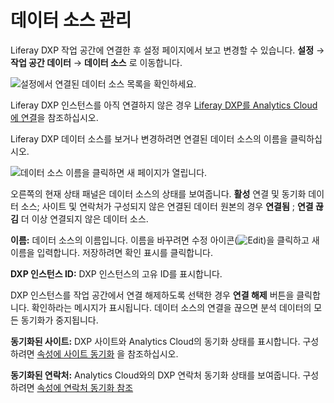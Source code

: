 # 데이터 소스 관리

Liferay DXP [](../getting-started/connecting-liferay-dxp-to-analytics-cloud.md) 작업 공간에 연결한 후 설정 페이지에서 보고 변경할 수 있습니다. **설정** &rarr; **작업 공간 데이터** &rarr; **데이터 소스** 로 이동합니다.

![설정에서 연결된 데이터 소스 목록을 확인하세요.](./managing-data-sources/images/01.png)

Liferay DXP 인스턴스를 아직 연결하지 않은 경우 [Liferay DXP를 Analytics Cloud에 연결](../getting-started/connecting-liferay-dxp-to-analytics-cloud.md)을 참조하십시오.

Liferay DXP 데이터 소스를 보거나 변경하려면 연결된 데이터 소스의 이름을 클릭하십시오.

![데이터 소스 이름을 클릭하면 새 페이지가 열립니다.](./managing-data-sources/images/02.png)

오른쪽의 현재 상태 패널은 데이터 소스의 상태를 보여줍니다. **활성** 연결 및 동기화 데이터 소스; 사이트 및 연락처가 구성되지 않은 연결된 데이터 원본의 경우 **연결됨** ; **연결 끊김** 더 이상 연결되지 않은 데이터 소스. 

**이름:** 데이터 소스의 이름입니다. 이름을 바꾸려면 수정 아이콘(![Edit](../images/icon-edit.png))을 클릭하고 새 이름을 입력합니다. 저장하려면 확인 표시를 클릭합니다.

**DXP 인스턴스 ID:** DXP 인스턴스의 고유 ID를 표시합니다. 

DXP 인스턴스를 작업 공간에서 연결 해제하도록 선택한 경우 **연결 해제** 버튼을 클릭합니다. 확인하라는 메시지가 표시됩니다. 데이터 소스의 연결을 끊으면 분석 데이터의 모든 동기화가 중지됩니다.

**동기화된 사이트:** DXP 사이트와 Analytics Cloud의 동기화 상태를 표시합니다. 구성하려면 [속성에 사이트 동기화](../workspace-settings/scoping-sites-and-individuals-using-properties.md#syncing-sites-to-a-property) 을 참조하십시오.

**동기화된 연락처:** Analytics Cloud와의 DXP 연락처 동기화 상태를 보여줍니다. 구성하려면 [속성에 연락처 동기화 참조](../workspace-settings/scoping-sites-and-individuals-using-properties.md#syncing-contacts-to-a-property)
